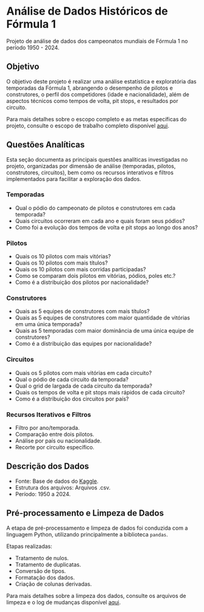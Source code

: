 # Análise de Dados Históricos de Fórmula 1

Projeto de análise de dados dos campeonatos mundiais de Fórmula 1 no período 1950 - 2024.

## Objetivo

O objetivo deste projeto é realizar uma análise estatística e exploratória das temporadas
da Fórmula 1, abrangendo o desempenho de pilotos e construtores, o perfil dos
competidores (idade e nacionalidade), além de aspectos técnicos como tempos de volta,
pit stops, e resultados por circuito.

Para mais detalhes sobre o escopo completo e as metas específicas do projeto, consulte o escopo de trabalho completo disponível [aqui](./docs/Escopo_Trabalho_Analise_F1_v1.pdf).

## Questões Analíticas

Esta seção documenta as principais questões analíticas investigadas no projeto, organizadas por dimensão de análise (temporadas, pilotos, construtores, circuitos), bem como os recursos interativos e filtros implementados para facilitar a exploração dos dados.

### Temporadas

- Qual o pódio do campeonato de pilotos e construtores em cada temporada?
- Quais circuitos ocorreram em cada ano e quais foram seus pódios?
- Como foi a evolução dos tempos de volta e pit stops ao longo dos anos?

### Pilotos 

- Quais os 10 pilotos com mais vitórias?
- Quais os 10 pilotos com mais títulos?
- Quais os 10 pilotos com mais corridas participadas?
- Como se comparam dois pilotos em vitórias, pódios, poles etc.?
- Como é a distribuição dos pilotos por nacionalidade?

### Construtores

- Quais as 5 equipes de construtores com mais títulos?
- Quais as 5 equipes de construtores com maior quantidade de vitórias em uma única temporada?
- Quais as 5 temporadas com maior dominância de uma única equipe de construtores?
- Como é a distribuição das equipes por nacionalidade?

### Circuitos

- Quais os 5 pilotos com mais vitórias em cada circuito?
- Qual o pódio de cada circuito da temporada?
- Qual o grid de largada de cada circuito da temporada?
- Quais os tempos de volta e pit stops mais rápidos de cada circuito?
- Como é a distribuição dos circuitos por país?

### Recursos Iterativos e Filtros

- Filtro por ano/temporada.
- Comparação entre dois pilotos.
- Análise por país ou nacionalidade.
- Recorte por circuito específico.

## Descrição dos Dados

- Fonte: Base de dados do [Kaggle](https://www.kaggle.com/datasets/rohanrao/formula-1-world-championship-1950-2020). 
- Estrutura dos arquivos: Arquivos .csv.
- Período: 1950 a 2024.

## Pré-processamento e Limpeza de Dados

A etapa de pré-processamento e limpeza de dados foi conduzida com a linguagem Python, utilizando principalmente a biblioteca `pandas`.

Etapas realizadas:
- Tratamento de nulos.
- Tratamento de duplicatas.
- Conversão de tipos.
- Formatação dos dados.
- Criação de colunas derivadas.

Para mais detalhes sobre a limpeza dos dados, consulte os arquivos de limpeza e o log de mudanças disponível [aqui](./data_cleaning/changelog.md).
